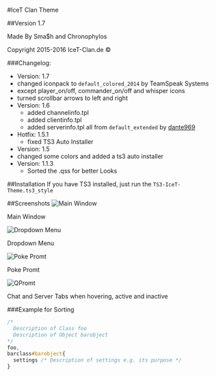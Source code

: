 #IceT Clan Theme

##Version 1.7

Made By Sma$h and Chronophylos

Copyright 2015-2016 IceT-Clan.de :copyright:

###Changelog:
* Version: 1.7
 * changed iconpack to `default_colored_2014` by TeamSpeak Systems
 * except player_on/off, commander_on/off and whisper icons
 * turned scrollbar arrows to left and right
* Version: 1.6
  * added channelinfo.tpl
  * added clientinfo.tpl
  * added serverinfo.tpl all from `default_extended` by [dante969](http://addons.teamspeak.com/directory/skins/stylesheets/Extended-Client-Info.html)
* Hotfix: 1.5.1
  * fixed TS3 Auto Installer  
* Version: 1.5
 * changed some colors and added a ts3 auto installer
* Version: 1.1.3
  * Sorted the .qss for better Looks

##Installation
If you have TS3 installed, just run the `TS3-IceT-Theme.ts3_style`

##Screenshots
![Main Window](https://i.imgur.com/egtEt2j.png)

Main Window

![Dropdown Menu](https://i.imgur.com/LQkIbXY.png)

Dropdown Menu

![Poke Promt](https://i.imgur.com/Zn7ASHf.png)

Poke Promt

![QPromt](https://i.imgur.com/jqAvygT.png)

Chat and Server Tabs when hovering, active and inactive

###Example for Sorting
```css
/*
  Description of Class foo
  Description of Object barobject
*/
foo,
barclass#barobject{ 
  settings /* Description of settings e.g. its purpose */
} 
```
